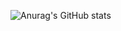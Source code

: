 ![Anurag's GitHub stats](https://github-readme-stats.vercel.app/api?username=pedrowemanuel&show_icons=true&theme=dracula)
